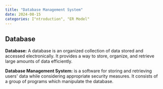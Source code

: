 ```yaml
---
title: "Database Management System"
date: 2024-08-15
categories: I"ntroduction", "ER Model"
---
```


## Database

**Database:**  A database is an organized collection of data stored
               and accessed electronically. It provides a way to
               store, organize, and retrieve large amounts of data
               efficiently.

**Database Management System:** is a software for storing and retrieving users' data while
 considering appropriate security measures. It consists of a group of programs which manipulate
 the database. 